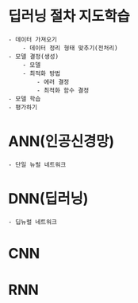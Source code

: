 # 딥러닝 절차 지도학습
    - 데이터 가져오기
        - 데이터 정리 형태 맞추기(전처리)
    - 모델 결정(생성)
        - 모델
        - 최적화 방법
            - 에러 결정
            - 최적화 함수 결정
    - 모델 학습
    - 평가하기   
# ANN(인공신경망)
    - 단일 뉴럴 네트워크
# DNN(딥러닝)
    - 딥뉴럴 네트워크
# CNN
# RNN 